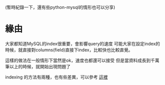 (暫時紀錄一下，還有些python-mysql的情形也可以分享)
# 緣由

大家都知道MySQL的index很重要，會影響query的速度
可能大家在設定index的時候，就直接對columns(field)直接下index，比較快也比較直覺。

這樣的做法在一般情形下當然是ok，速度也都還可以接受
但是當資料成長到千萬筆以上的時候，就開始出現問題了

indexing 的方法有兩種，也有些差異，可以參考
[這裡](https://www.percona.com/blog/2014/01/03/multiple-column-index-vs-multiple-indexes-with-mysql-56/)
